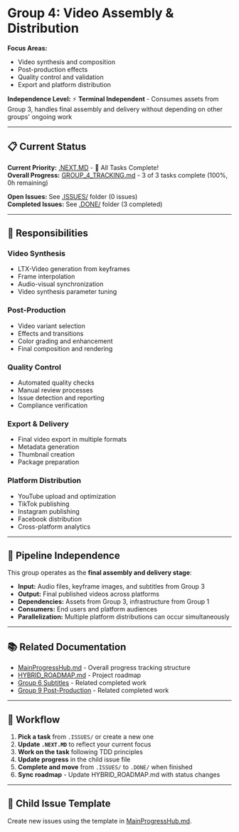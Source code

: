 # Group 4: Video Assembly & Distribution

**Focus Areas:**
- Video synthesis and composition
- Post-production effects
- Quality control and validation
- Export and platform distribution

**Independence Level:** ⚡ **Terminal Independent** - Consumes assets from Group 3, handles final assembly and delivery without depending on other groups' ongoing work

---

## 📋 Current Status

**Current Priority:** [.NEXT.MD](.NEXT.MD) - 🎉 All Tasks Complete!  
**Overall Progress:** [GROUP_4_TRACKING.md](GROUP_4_TRACKING.md) - 3 of 3 tasks complete (100%, 0h remaining)

**Open Issues:** See [.ISSUES/](.ISSUES/) folder (0 issues)  
**Completed Issues:** See [.DONE/](.DONE/) folder (3 completed)

---

## 🎯 Responsibilities

### Video Synthesis
- LTX-Video generation from keyframes
- Frame interpolation
- Audio-visual synchronization
- Video synthesis parameter tuning

### Post-Production
- Video variant selection
- Effects and transitions
- Color grading and enhancement
- Final composition and rendering

### Quality Control
- Automated quality checks
- Manual review processes
- Issue detection and reporting
- Compliance verification

### Export & Delivery
- Final video export in multiple formats
- Metadata generation
- Thumbnail creation
- Package preparation

### Platform Distribution
- YouTube upload and optimization
- TikTok publishing
- Instagram publishing
- Facebook distribution
- Cross-platform analytics

---

## 🔄 Pipeline Independence

This group operates as the **final assembly and delivery stage**:
- **Input:** Audio files, keyframe images, and subtitles from Group 3
- **Output:** Final published videos across platforms
- **Dependencies:** Assets from Group 3, infrastructure from Group 1
- **Consumers:** End users and platform audiences
- **Parallelization:** Multiple platform distributions can occur simultaneously

---

## 📚 Related Documentation

- [MainProgressHub.md](../../MainProgressHub.md) - Overall progress tracking structure
- [HYBRID_ROADMAP.md](../../docs/roadmaps/HYBRID_ROADMAP.md) - Project roadmap
- [Group 6 Subtitles](../../issues/resolved/phase-3-implementation/group-6-subtitle-creation/) - Related completed work
- [Group 9 Post-Production](../../issues/resolved/phase-3-implementation/group-9-post-production/) - Related completed work

---

## 🔄 Workflow

1. **Pick a task** from `.ISSUES/` or create a new one
2. **Update `.NEXT.MD`** to reflect your current focus
3. **Work on the task** following TDD principles
4. **Update progress** in the child issue file
5. **Complete and move** from `.ISSUES/` to `.DONE/` when finished
6. **Sync roadmap** - Update HYBRID_ROADMAP.md with status changes

---

## 📝 Child Issue Template

Create new issues using the template in [MainProgressHub.md](../../MainProgressHub.md#-child-issue-template).
